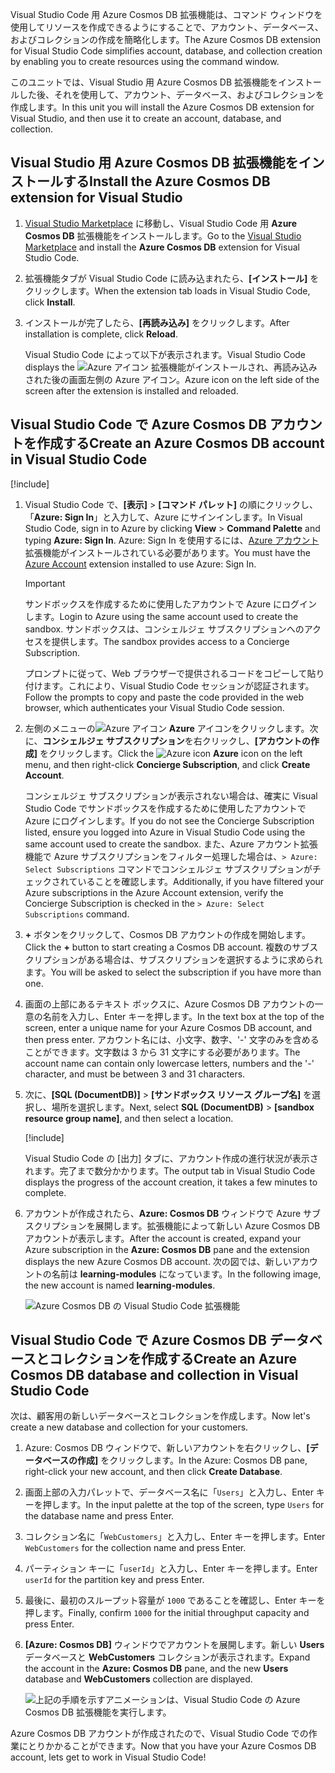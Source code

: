 <span data-ttu-id="2e980-101">Visual Studio Code 用 Azure Cosmos DB 拡張機能は、コマンド ウィンドウを使用してリソースを作成できるようにすることで、アカウント、データベース、およびコレクションの作成を簡略化します。</span><span class="sxs-lookup"><span data-stu-id="2e980-101">The Azure Cosmos DB extension for Visual Studio Code simplifies account, database, and collection creation by enabling you to create resources using the command window.</span></span>

<span data-ttu-id="2e980-102">このユニットでは、Visual Studio 用 Azure Cosmos DB 拡張機能をインストールした後、それを使用して、アカウント、データベース、およびコレクションを作成します。</span><span class="sxs-lookup"><span data-stu-id="2e980-102">In this unit you will install the Azure Cosmos DB extension for Visual Studio, and then use it to create an account, database, and collection.</span></span>

## <a name="install-the-azure-cosmos-db-extension-for-visual-studio"></a><span data-ttu-id="2e980-103">Visual Studio 用 Azure Cosmos DB 拡張機能をインストールする</span><span class="sxs-lookup"><span data-stu-id="2e980-103">Install the Azure Cosmos DB extension for Visual Studio</span></span>

1. <span data-ttu-id="2e980-104">[Visual Studio Marketplace](https://marketplace.visualstudio.com/items?itemName=ms-azuretools.vscode-cosmosdb) に移動し、Visual Studio Code 用 **Azure Cosmos DB** 拡張機能をインストールします。</span><span class="sxs-lookup"><span data-stu-id="2e980-104">Go to the [Visual Studio Marketplace](https://marketplace.visualstudio.com/items?itemName=ms-azuretools.vscode-cosmosdb) and install the **Azure Cosmos DB** extension for Visual Studio Code.</span></span>

1. <span data-ttu-id="2e980-105">拡張機能タブが Visual Studio Code に読み込まれたら、**[インストール]** をクリックします。</span><span class="sxs-lookup"><span data-stu-id="2e980-105">When the extension tab loads in Visual Studio Code, click **Install**.</span></span>

1. <span data-ttu-id="2e980-106">インストールが完了したら、**[再読み込み]** をクリックします。</span><span class="sxs-lookup"><span data-stu-id="2e980-106">After installation is complete, click **Reload**.</span></span>

    <span data-ttu-id="2e980-107">Visual Studio Code によって以下が表示されます。</span><span class="sxs-lookup"><span data-stu-id="2e980-107">Visual Studio Code displays the</span></span> ![Azure アイコン](../media/2-setup/visual-studio-code-explorer-icon.png) <span data-ttu-id="2e980-109">拡張機能がインストールされ、再読み込みされた後の画面左側の Azure アイコン。</span><span class="sxs-lookup"><span data-stu-id="2e980-109">Azure icon on the left side of the screen after the extension is installed and reloaded.</span></span>

## <a name="create-an-azure-cosmos-db-account-in-visual-studio-code"></a><span data-ttu-id="2e980-110">Visual Studio Code で Azure Cosmos DB アカウントを作成する</span><span class="sxs-lookup"><span data-stu-id="2e980-110">Create an Azure Cosmos DB account in Visual Studio Code</span></span>

[!include[](../../../includes/azure-sandbox-activate.md)]

1. <span data-ttu-id="2e980-111">Visual Studio Code で、**[表示]** > **[コマンド パレット]** の順にクリックし、「**Azure: Sign In**」と入力して、Azure にサインインします。</span><span class="sxs-lookup"><span data-stu-id="2e980-111">In Visual Studio Code, sign in to Azure by clicking **View** > **Command Palette** and typing **Azure: Sign In**.</span></span> <span data-ttu-id="2e980-112">Azure: Sign In を使用するには、[Azure アカウント](https://marketplace.visualstudio.com/items?itemName=ms-vscode.azure-account)拡張機能がインストールされている必要があります。</span><span class="sxs-lookup"><span data-stu-id="2e980-112">You must have the [Azure Account](https://marketplace.visualstudio.com/items?itemName=ms-vscode.azure-account) extension installed to use Azure: Sign In.</span></span>

    > [!IMPORTANT]
    > <span data-ttu-id="2e980-113">サンドボックスを作成するために使用したアカウントで Azure にログインします。</span><span class="sxs-lookup"><span data-stu-id="2e980-113">Login to Azure using the same account used to create the sandbox.</span></span> <span data-ttu-id="2e980-114">サンドボックスは、コンシェルジェ サブスクリプションへのアクセスを提供します。</span><span class="sxs-lookup"><span data-stu-id="2e980-114">The sandbox provides access to a Concierge Subscription.</span></span>

    <span data-ttu-id="2e980-115">プロンプトに従って、Web ブラウザーで提供されるコードをコピーして貼り付けます。これにより、Visual Studio Code セッションが認証されます。</span><span class="sxs-lookup"><span data-stu-id="2e980-115">Follow the prompts to copy and paste the code provided in the web browser, which authenticates your Visual Studio Code session.</span></span>

1. <span data-ttu-id="2e980-116">左側のメニューの![Azure アイコン](../media/2-setup/visual-studio-code-explorer-icon.png) **Azure** アイコンをクリックします。次に、**コンシェルジェ サブスクリプション**を右クリックし、**[アカウントの作成]** をクリックします。</span><span class="sxs-lookup"><span data-stu-id="2e980-116">Click the ![Azure icon](../media/2-setup/visual-studio-code-explorer-icon.png) **Azure** icon on the left menu, and then right-click **Concierge Subscription**, and click **Create Account**.</span></span>

    <span data-ttu-id="2e980-117">コンシェルジェ サブスクリプションが表示されない場合は、確実に Visual Studio Code でサンドボックスを作成するために使用したアカウントで Azure にログインします。</span><span class="sxs-lookup"><span data-stu-id="2e980-117">If you do not see the Concierge Subscription listed, ensure you logged into Azure in Visual Studio Code using the same account used to create the sandbox.</span></span> <span data-ttu-id="2e980-118">また、Azure アカウント拡張機能で Azure サブスクリプションをフィルター処理した場合は、`> Azure: Select Subscriptions` コマンドでコンシェルジェ サブスクリプションがチェックされていることを確認します。</span><span class="sxs-lookup"><span data-stu-id="2e980-118">Additionally, if you have filtered your Azure subscriptions in the Azure Account extension, verify the Concierge Subscription is checked in the `> Azure: Select Subscriptions` command.</span></span>

1. <span data-ttu-id="2e980-119">__+__ ボタンをクリックして、Cosmos DB アカウントの作成を開始します。</span><span class="sxs-lookup"><span data-stu-id="2e980-119">Click the __+__ button to start creating a Cosmos DB account.</span></span> <span data-ttu-id="2e980-120">複数のサブスクリプションがある場合は、サブスクリプションを選択するように求められます。</span><span class="sxs-lookup"><span data-stu-id="2e980-120">You will be asked to select the subscription if you have more than one.</span></span>

1. <span data-ttu-id="2e980-121">画面の上部にあるテキスト ボックスに、Azure Cosmos DB アカウントの一意の名前を入力し、Enter キーを押します。</span><span class="sxs-lookup"><span data-stu-id="2e980-121">In the text box at the top of the screen, enter a unique name for your Azure Cosmos DB account, and then press enter.</span></span> <span data-ttu-id="2e980-122">アカウント名には、小文字、数字、'-' 文字のみを含めることができます。文字数は 3 から 31 文字にする必要があります。</span><span class="sxs-lookup"><span data-stu-id="2e980-122">The account name can contain only lowercase letters, numbers and the '-' character, and must be between 3 and 31 characters.</span></span>

1. <span data-ttu-id="2e980-123">次に、**[SQL (DocumentDB)]** > **<rgn>[サンドボックス リソース グループ名]</rgn>** を選択し、場所を選択します。</span><span class="sxs-lookup"><span data-stu-id="2e980-123">Next, select **SQL (DocumentDB)** > **<rgn>[sandbox resource group name]</rgn>**, and then select a location.</span></span>

    [!include[](../../../includes/azure-sandbox-regions-first-mention-note-friendly.md)]

    <span data-ttu-id="2e980-124">Visual Studio Code の [出力] タブに、アカウント作成の進行状況が表示されます。完了まで数分かかります。</span><span class="sxs-lookup"><span data-stu-id="2e980-124">The output tab in Visual Studio Code displays the progress of the account creation, it takes a few minutes to complete.</span></span>

1. <span data-ttu-id="2e980-125">アカウントが作成されたら、**Azure: Cosmos DB** ウィンドウで Azure サブスクリプションを展開します。拡張機能によって新しい Azure Cosmos DB アカウントが表示します。</span><span class="sxs-lookup"><span data-stu-id="2e980-125">After the account is created, expand your Azure subscription in the **Azure: Cosmos DB** pane and the extension displays the new Azure Cosmos DB account.</span></span> <span data-ttu-id="2e980-126">次の図では、新しいアカウントの名前は **learning-modules** になっています。</span><span class="sxs-lookup"><span data-stu-id="2e980-126">In the following image, the new account is named **learning-modules**.</span></span>

    ![Azure Cosmos DB の Visual Studio Code 拡張機能](../media/2-setup/azure-cosmos-db-vs-code-extension.png)

## <a name="create-an-azure-cosmos-db-database-and-collection-in-visual-studio-code"></a><span data-ttu-id="2e980-128">Visual Studio Code で Azure Cosmos DB データベースとコレクションを作成する</span><span class="sxs-lookup"><span data-stu-id="2e980-128">Create an Azure Cosmos DB database and collection in Visual Studio Code</span></span>

<span data-ttu-id="2e980-129">次は、顧客用の新しいデータベースとコレクションを作成します。</span><span class="sxs-lookup"><span data-stu-id="2e980-129">Now let's create a new database and collection for your customers.</span></span>

1. <span data-ttu-id="2e980-130">Azure: Cosmos DB ウィンドウで、新しいアカウントを右クリックし、**[データベースの作成]** をクリックします。</span><span class="sxs-lookup"><span data-stu-id="2e980-130">In the Azure: Cosmos DB pane, right-click your new account, and then click **Create Database**.</span></span>
1. <span data-ttu-id="2e980-131">画面上部の入力パレットで、データベース名に「`Users`」と入力し、Enter キーを押します。</span><span class="sxs-lookup"><span data-stu-id="2e980-131">In the input palette at the top of the screen, type `Users` for the database name and press Enter.</span></span>
1. <span data-ttu-id="2e980-132">コレクション名に「`WebCustomers`」と入力し、Enter キーを押します。</span><span class="sxs-lookup"><span data-stu-id="2e980-132">Enter `WebCustomers` for the collection name and press Enter.</span></span>
1. <span data-ttu-id="2e980-133">パーティション キーに「`userId`」と入力し、Enter キーを押します。</span><span class="sxs-lookup"><span data-stu-id="2e980-133">Enter `userId` for the partition key and press Enter.</span></span>
1. <span data-ttu-id="2e980-134">最後に、最初のスループット容量が `1000` であることを確認し、Enter キーを押します。</span><span class="sxs-lookup"><span data-stu-id="2e980-134">Finally, confirm `1000` for the initial throughput capacity and press Enter.</span></span>
1. <span data-ttu-id="2e980-135">**[Azure: Cosmos DB]** ウィンドウでアカウントを展開します。新しい **Users** データベースと **WebCustomers** コレクションが表示されます。</span><span class="sxs-lookup"><span data-stu-id="2e980-135">Expand the account in the **Azure: Cosmos DB** pane, and the new **Users** database and **WebCustomers** collection are displayed.</span></span>

    ![上記の手順を示すアニメーションは、Visual Studio Code の Azure Cosmos DB 拡張機能を実行します。](../media/2-setup/vs-code-azure-cosmos-db-extension.gif)

<span data-ttu-id="2e980-137">Azure Cosmos DB アカウントが作成されたので、Visual Studio Code での作業にとりかかることができます。</span><span class="sxs-lookup"><span data-stu-id="2e980-137">Now that you have your Azure Cosmos DB account, lets get to work in Visual Studio Code!</span></span>
